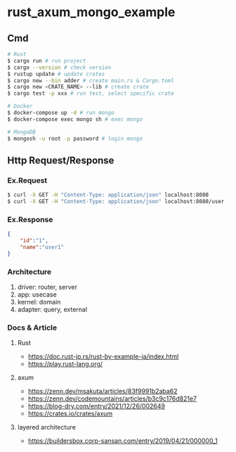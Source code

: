 # rust_axum_mongo_example

## Cmd
```sh
# Rust
$ cargo run # run project
$ cargo --version # check version
$ rustup update # update crates
$ cargo new --bin adder # create main.rs & Cargo.toml
$ cargo new <CRATE_NAME> --lib # create crate
$ cargo test -p xxx # run test, select specific crate

# Docker
$ docker-compose up -d # run mongo
$ docker-compose exec mongo sh # exec mongo

# MongoDB
$ mongosh -u root -p password # login mongo
```

## Http Request/Response
### Ex.Request
```sh
$ curl -X GET -H "Content-Type: application/json" localhost:8080
$ curl -X GET -H "Content-Type: application/json" localhost:8080/user -d '{"id": "1", "name" : "user1"}'
```
### Ex.Response
```json
{
    "id":"1",
    "name":"user1"
}

```

### Architecture
1. driver: router, server  
2. app: usecase
3. kernel: domain
4. adapter: query, external

### Docs & Article
1. Rust
    - https://doc.rust-jp.rs/rust-by-example-ja/index.html
    - https://play.rust-lang.org/

2. axum
    - https://zenn.dev/msakuta/articles/83f9991b2aba62
    - https://zenn.dev/codemountains/articles/b3c9c176d821e7
    - https://blog-dry.com/entry/2021/12/26/002649
    - https://crates.io/crates/axum
3. layered architecture
    - https://buildersbox.corp-sansan.com/entry/2019/04/21/000000_1
    